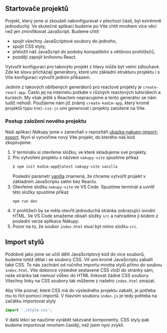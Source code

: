 ## Startovače projektů

Projekt, který jsme si zkoušeli nakonfiguravat v přechozí části, byl extrémně jednoduchý. Ve skutečné aplikaci budeme po Vite chtít mnohem více věcí než jen zminifikovat JavaScript. Budeme chtít

- spojit všechny JavaScriptové soubory do jednoho,
- spojit CSS styly,
- přeložit náš JavaScript do podoby kompatibilní s většinou prohlížečů,
- později zapojit knihovnu React.

Vytvořit konfiguraci pro takovýto projekt z hlavy může být velmi zdlouhavé. Zde ke slovu přicházají generátory, které umí základní strukturu projektu i s Vite konfigurací vytvořit jedním příkazem.

Jedním z takových oblíbených generátorů pro reactové projekty je `create-react-app`. Často jej na internetu potkáte v různých reactových tutoriálech a kurzech. My však ještě s Reactem nepracujeme a tento generátor se nám tudíž nehodí. Použijeme nám již známý `create-kodim-app`, který kromě projektů typu `html-css-js` umí generovat i projekty založené na Vite.

### Postup založení nového projektu

Naši aplikaci _Nákupy_ jsme v zanechali v repozitáři [ukazka-nakupy-import-export](https://github.com/Czechitas-podklady-WEB/ukazka-nakupy-import-export). Nyní si vytvoříme nový Vite projekt, do kterého náš kód zkopírujeme.

1. V terminálu si otevřeme složku, ve které skladujeme své projekty.
1. Pro vytvoření projektu s názvem `nakupy-vite` spustíme příkaz
   ```sh
   $ npm init kodim-app@latest nakupy-vite vanilla
   ```
   Poslední parametr [vanilla](https://en.wikipedia.org/wiki/Plain_vanilla) znamená, že chceme vytvořit projekt v základním JavaScriptu zatím bez Reactu.
1. Otevřeme složku `nakupy-vite` ve VS Code. Spustíme terminál a uvnitř této složky spustíme příkaz
   ```
   npm run dev
   ```
1. V prohlížeči by se měla otevřít jednoduchá stránka zobrazující úvodní HTML. Ve VS Code smažeme obsah složky `src` a nahradíme ji kódem z poslední verze aplikace _Nákupy_.
1. Pozor na to, že soubor `index.html` musí být mimo složku `src`.

## Import stylů

Podobně jako jsme se učili dělit JavaScriptový kód do více souborů, budeme totéž dělat i se soubory CSS. Vit umí kromě JavaScriptu zabalit také CSS. To nás zachrání od ručního importu mnoha stylů přímo do soubou `index.html`. Vite dokonce výsledné sestavené CSS vloží do stránky sám, naše stránka tak nemusí vůbec do HTML linkovat žádné CSS soubory. Všechny linky na CSS soubory tak můžeme z našeho `index.html` smazat.

Aby Vite poznal, které CSS má do výsledného projektu zabalit, je potřeba mu to říct pomocí importů. V hlavním souboru `index.js` je tedy potřeba na začátku importovat styly

```js
import './style.css';
```

V další lekci se naučíme vyrábět takzvané komponenty. CSS styly pak budeme importovat mnohem častěji, než jsem nyní zvyklí.
